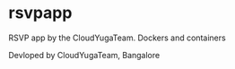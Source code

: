 # rsvpapp
RSVP app by the CloudYugaTeam. Dockers and containers

Devloped by CloudYugaTeam, Bangalore 
